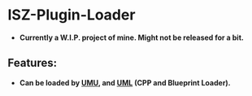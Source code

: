 # ISZ-Plugin-Loader
- **Currently a W.I.P. project of mine. Might not be released for a bit.**

## Features:
- **Can be loaded by [UMU](), and [UML]() (CPP and Blueprint Loader).**

